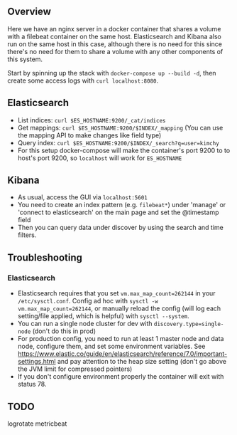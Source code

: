 ## Overview
Here we have an nginx server in a docker container that shares a volume with a filebeat container on the same host. Elasticsearch and Kibana also run on the same host in this case, although there is no need for this since there's no need for them to share a volume with any other components of this system. 

Start by spinning up the stack with `docker-compose up --build -d`, then create some access logs with `curl localhost:8080`.

## Elasticsearch
- List indices: `curl $ES_HOSTNAME:9200/_cat/indices`
- Get mappings: `curl $ES_HOSTNAME:9200/$INDEX/_mapping` (You can use the mapping API to make changes like field type)
- Query index: `curl $ES_HOSTNAME:9200/$INDEX/_search?q=user=kimchy`
- For this setup docker-compose will make the container's port 9200 to to host's port 9200, so `localhost` will work for `ES_HOSTNAME`

## Kibana
- As usual, access the GUI via `localhost:5601`
- You need to create an index pattern (e.g. `filebeat*`) under 'manage' or 'connect to elasticsearch' on the main page and set the @timestamp field
- Then you can query data under discover by using the search and time filters.

## Troubleshooting

### Elasticsearch
- Elasticsearch requires that you set `vm.max_map_count=262144` in your `/etc/sysctl.conf`. Config ad hoc with `sysctl -w vm.max_map_count=262144`, or manually reload the config (will log each setting/file applied, which is helpful) with `sysctl --system`.
- You can run a single node cluster for dev with `discovery.type=single-node` (don't do this in prod)
- For production config, you need to run at least 1 master node and data node, configure them, and set some environment variables. See https://www.elastic.co/guide/en/elasticsearch/reference/7.0/important-settings.html and pay attention to the heap size setting (don't go above the JVM limit for compressed pointers)
- If you don't configure environment properly the container will exit with status 78.


## TODO
logrotate
metricbeat
